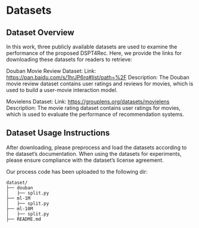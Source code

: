 # Datasets
## Dataset Overview
In this work, three publicly available datasets are used to examine the performance of the proposed DSPT4Rec. 
Here, we provide the links for downloading these datasets for readers to retrieve:

Douban Movie Review Dataset:
Link: https://pan.baidu.com/s/1hrJP6rq#list/path=%2F
Description: The Douban movie review dataset contains user ratings and reviews for movies, which is used to build a user-movie interaction model.

Movielens Dataset:
Link: https://grouplens.org/datasets/movielens
Description: The movie rating dataset contains user ratings for movies, which is used to evaluate the performance of recommendation systems.



## Dataset Usage Instructions
After downloading, please preprocess and load the datasets according to the dataset’s documentation.
When using the datasets for experiments, please ensure compliance with the dataset’s license agreement.

Our process code has been uploaded to the following dir:
```
dataset/
├── douban
│   ├── split.py
├── ml-1M
│   ├── split.py
├── ml-10M
│   ├── split.py
├── README.md
```

